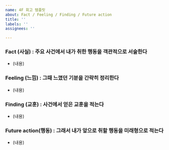```yaml
---
name: 4F 회고 템플릿
about: Fact / Feeling / Finding / Future action
title: ''
labels: ''
assignees: ''

---
```


### Fact (사실) : 주요 사건에서 내가 취한 행동을 객관적으로 서술한다
- (내용)

### Feeling (느낌) : 그때 느꼈던 기분을 간략히 정리한다
- (내용)

### Finding (교훈) : 사건에서 얻은 교훈을 적는다  
- (내용)

### Future action(행동) : 그래서 내가 앞으로 취할 행동을 미래형으로 적는다  
- (내용)
